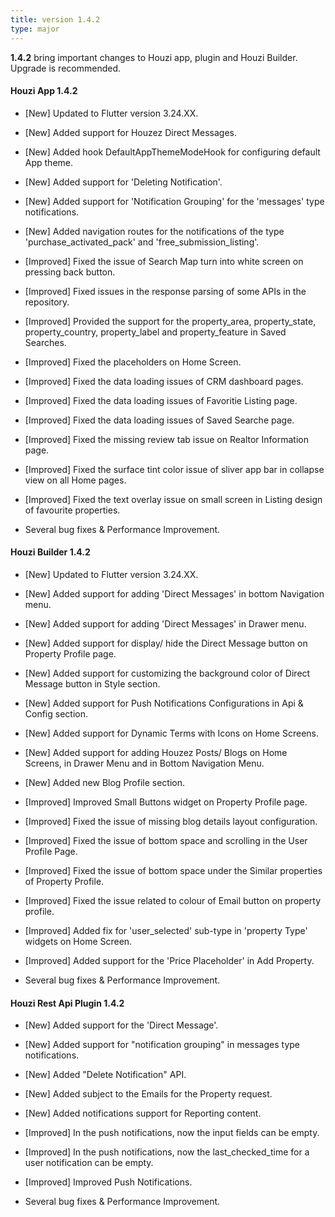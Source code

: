 ```yaml
---
title: version 1.4.2
type: major
---
```


**1.4.2** bring important changes to Houzi app, plugin and Houzi Builder. Upgrade is recommended.

#### Houzi App 1.4.2

- [New] Updated to Flutter version 3.24.XX.
- [New] Added support for Houzez Direct Messages.
- [New] Added hook DefaultAppThemeModeHook for configuring default App theme.
- [New] Added support for 'Deleting Notification'.
- [New] Added support for 'Notification Grouping' for the 'messages' type notifications.
- [New] Added navigation routes for the notifications of the type 'purchase_activated_pack' and 'free_submission_listing'.

- [Improved] Fixed the issue of Search Map turn into white screen on pressing back button.
- [Improved] Fixed issues in the response parsing of some APIs in the repository.
- [Improved] Provided the support for the property_area, property_state, property_country, property_label and property_feature in Saved Searches.
- [Improved] Fixed the placeholders on Home Screen.
- [Improved] Fixed the data loading issues of CRM dashboard pages.
- [Improved] Fixed the data loading issues of Favoritie Listing page.
- [Improved] Fixed the data loading issues of Saved Searche page.
- [Improved] Fixed the missing review tab issue on Realtor Information page.
- [Improved] Fixed the surface tint color issue of sliver app bar in collapse view on all Home pages.
- [Improved] Fixed the text overlay issue on small screen in Listing design of favourite properties.
- Several bug fixes & Performance Improvement.


#### Houzi Builder 1.4.2

- [New] Updated to Flutter version 3.24.XX.
- [New] Added support for adding 'Direct Messages' in bottom Navigation menu.
- [New] Added support for adding 'Direct Messages' in Drawer menu.
- [New] Added support for display/ hide the Direct Message button on Property Profile page.
- [New] Added support for customizing the background color of Direct Message button in Style section.
- [New] Added support for Push Notifications Configurations in Api & Config section.
- [New] Added support for Dynamic Terms with Icons on Home Screens.
- [New] Added support for adding Houzez Posts/ Blogs on Home Screens, in Drawer Menu and in Bottom Navigation Menu.
- [New] Added new Blog Profile section.

- [Improved] Improved Small Buttons widget on Property Profile page.
- [Improved] Fixed the issue of missing blog details layout configuration.
- [Improved] Fixed the issue of bottom space and scrolling in the User Profile Page.
- [Improved] Fixed the issue of bottom space under the Similar properties of Property Profile.
- [Improved] Fixed the issue related to colour of Email button on property profile.
- [Improved] Added fix for 'user_selected' sub-type in 'property Type' widgets on Home Screen.
- [Improved] Added support for the 'Price Placeholder' in Add Property.
- Several bug fixes & Performance Improvement.

#### Houzi Rest Api Plugin 1.4.2

- [New] Added support for the 'Direct Message'.
- [New] Added support for "notification grouping" in messages type notifications.
- [New] Added "Delete Notification" API.
- [New] Added subject to the Emails for the Property request.
- [New] Added notifications support for Reporting content.

- [Improved] In the push notifications, now the input fields can be empty.
- [Improved] In the push notifications, now the last_checked_time for a user notification can be empty.
- [Improved] Improved Push Notifications.
- Several bug fixes & Performance Improvement.